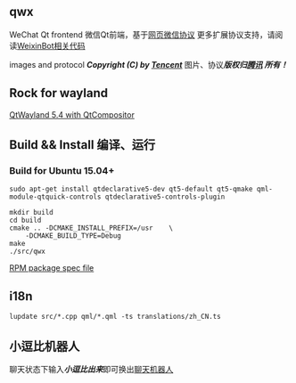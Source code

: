 qwx
----

WeChat Qt frontend 
微信Qt前端，基于[网页微信协议](https://github.com/Urinx/WeixinBot/blob/master/README.md) 更多扩展协议支持，请阅读[WeixinBot相关代码](https://github.com/Urinx/WeixinBot/blob/master/weixin.py#L540)

images and protocol ***Copyright (C) by [Tencent](http://weixin.qq.com/)*** 
图片、协议***版权归[腾讯](http://weixin.qq.com/) 所有！***

## Rock for wayland 

[QtWayland 5.4 with QtCompositor](https://github.com/papyros/papyros-shell#dependencies)


## Build && Install 编译、运行

### Build for Ubuntu 15.04+

```
sudo apt-get install qtdeclarative5-dev qt5-default qt5-qmake qml-module-qtquick-controls qtdeclarative5-controls-plugin

mkdir build
cd build
cmake .. -DCMAKE_INSTALL_PREFIX=/usr    \
    -DCMAKE_BUILD_TYPE=Debug
make
./src/qwx

```

[RPM package spec file](https://github.com/isoft-linux/packages-extra/blob/master/qwx/qwx.spec)

## i18n

```
lupdate src/*.cpp qml/*.qml -ts translations/zh_CN.ts
```

## 小逗比机器人
聊天状态下输入***小逗比出来***即可换出[聊天机器人](http://www.xiaodoubi.com/)
